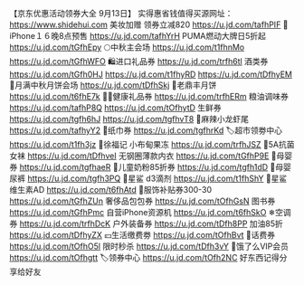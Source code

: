 【京东优惠活动领券大全 9月13日】
实得惠省钱值得买源网址：https://www.shidehui.com
美妆加赠 领券立减820
https://u.jd.com/tafhPIF
 iPhone１６晚8点预售
https://u.jd.com/tafhYrH
PUMA燃动大牌日5折起
https://u.jd.com/tGfhEpy
🌕中秋主会场
https://u.jd.com/t1fhnMo
https://u.jd.com/tGfhWFO
🛍进口礼品券
https://u.jd.com/trfh6tl
酒类券
https://u.jd.com/tGfh0HJ
https://u.jd.com/t1fhyRD
https://u.jd.com/tDfhyEM
🥮月满中秋月饼会场
https://u.jd.com/tDfhSkj
🥮老鼎丰月饼
https://u.jd.com/t6fhE7k
🏻‍♀健康礼品券
https://u.jd.com/trfhERm
粮油调味券
https://u.jd.com/tafhP8Q
https://u.jd.com/tOfhytD
生鲜券
https://u.jd.com/tgfh6hJ
https://u.jd.com/tgfhvT8
🦞麻辣小龙虾尾
https://u.jd.com/tafhyY2
🧻纸巾券
https://u.jd.com/tgfhrKd
🏷超市领劵中心
https://u.jd.com/t1fh3jz
🍮徐福记 小布甸果冻
https://u.jd.com/trfhJSZ
🧦5A抗菌女袜
https://u.jd.com/tDfhveI
 无钢圈薄款内衣
https://u.jd.com/tGfhP9E
🍼母婴券
https://u.jd.com/tgfhaeR
🏻儿童奶粉85折券
https://u.jd.com/tgfh1dD
🏻母婴尿裤
https://u.jd.com/tgfh3PQ
🏻星鲨 d3滴剂
https://u.jd.com/t1fhShY
🏻星鲨维生素AD
https://u.jd.com/t6fhAtd
🧥服饰补贴券300-30
https://u.jd.com/tGfhZUn
奢侈品包包券
https://u.jd.com/tOfhGsN
图书券
https://u.jd.com/tGfhPmc
自营iPhone资源机
https://u.jd.com/t6fhSkO
❄空调券
https://u.jd.com/trfhDcK
户外装备券
https://u.jd.com/tDfh8PP
加油85折
https://u.jd.com/tDfhyZX
💴生活缴费劵
https://u.jd.com/tOfhBvt
🏻话费券
https://u.jd.com/tOfhO5l
限时秒杀
https://u.jd.com/tDfh3vY
🛵饿了么VIP会员
https://u.jd.com/tOfhgtt
🏷领券中心
https://u.jd.com/tOfh2NC
好东西记得分享给好友